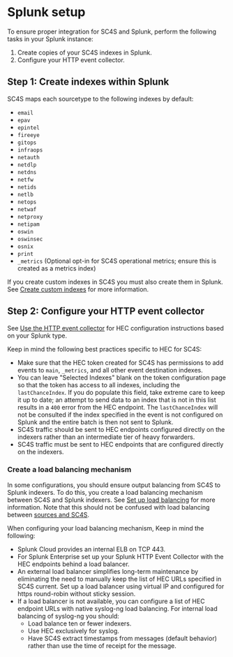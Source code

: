 # Splunk setup
To ensure proper integration for SC4S and Splunk, perform the following tasks in your Splunk instance:

1. Create copies of your SC4S indexes in Splunk.
2. Configure your HTTP event collector.


## Step 1: Create indexes within Splunk

SC4S maps each sourcetype to the following indexes by default:

* `email`
* `epav`
* `epintel`
* `fireeye`
* `gitops`
* `infraops`
* `netauth`
* `netdlp`
* `netdns`
* `netfw`
* `netids`
* `netlb`
* `netops`
* `netwaf`
* `netproxy`
* `netipam`
* `oswin`
* `oswinsec`
* `osnix`
* `print`
* `_metrics` (Optional opt-in for SC4S operational metrics; ensure this is created as a metrics index)

If you create custom indexes in SC4S you must also create them in Splunk. See [Create custom indexes]( https://docs.splunk.com/Documentation/Splunk/9.2.1/Indexer/Setupmultipleindexes) for more information.

## Step 2: Configure your HTTP event collector

See [Use the HTTP event collector](https://docs.splunk.com/Documentation/Splunk/9.2.1/Data/UsetheHTTPEventCollector) for HEC configuration instructions based on your
Splunk type.

Keep in mind the following best practices specific to HEC for SC4S:
* Make sure that the HEC token created for SC4S has permissions to add events to `main`, `_metrics`, and all other event destination indexes.
* You can leave "Selected Indexes" blank on the token configuration page so that the token has access to
all indexes, including the `lastChanceIndex`.  If you do populate this field, take extreme care to keep it up to date; an attempt to
send data to an index that is not in this list results in a `400` error from the HEC endpoint. The `lastChanceIndex` will not be
consulted if the index specified in the event is not configured on Splunk and the entire batch is then not sent to Splunk.
* SC4S traffic should be sent to HEC endpoints configured directly on the indexers rather than an intermediate tier of heavy forwarders.
* SC4S traffic must be sent to HEC endpoints that are configured directly on the indexers.  

### Create a load balancing mechanism
In some configurations, you should ensure output balancing from SC4S to Splunk indexers. To do this, you create a load balancing mechanism between SC4S and Splunk indexers. See [Set up load balancing](https://docs.splunk.com/Documentation/Splunk/9.2.1/Forwarding/Setuploadbalancingd) for more information. Note that this should not be confused with load balancing between [sources and SC4S](../lb.md). 

When configuring your load balancing mechanism, Keep in mind the following:

* Splunk Cloud provides an internal ELB on TCP 443.
* For Splunk Enterprise set up your Splunk HTTP Event Collector with the HEC endpoints behind a load balancer. 
* An external load balancer simplifies long-term maintenance by eliminating the need to manually keep the list of HEC URLs specified in SC4S current. Set up a load balancer using virtual IP and configured for https round-robin without sticky session. 
* If a load balancer is not available, you can configure a list of HEC endpoint URLs with native syslog-ng load balancing. For internal load balancing of syslog-ng you should:
    * Load balance ten or fewer indexers.
    * Use HEC exclusively for syslog.
    * Have SC4S extract timestamps from messages (default behavior) rather than use the time of receipt for the message.
